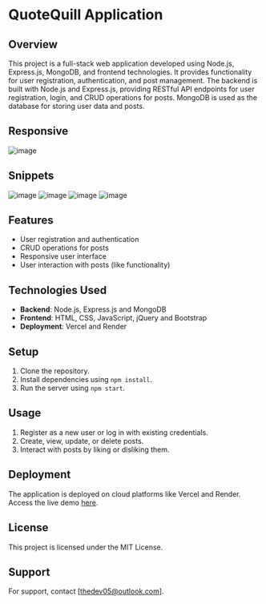 # QuoteQuill Application

## Overview 

This project is a full-stack web application developed using Node.js, Express.js, MongoDB, and frontend technologies. It provides functionality for user registration, authentication, and post management. The backend is built with Node.js and Express.js, providing RESTful API endpoints for user registration, login, and CRUD operations for posts. MongoDB is used as the database for storing user data and posts.

## Responsive
![image](https://github.com/TheDev05/QuoteQuill/assets/73834703/55736b22-93cb-4e15-b1cb-c7c78f302aae)

## Snippets
![image](https://github.com/TheDev05/QuoteQuill/assets/73834703/9f265f60-a925-46e2-9f32-2f61840f3d30)
![image](https://github.com/TheDev05/QuoteQuill/assets/73834703/b55dc946-2464-4ccb-b2be-a3623eab22b0)
![image](https://github.com/TheDev05/QuoteQuill/assets/73834703/3bb69819-580c-4340-ac39-c07be54b06e8)
![image](https://github.com/TheDev05/QuoteQuill/assets/73834703/3c3e7704-32db-4ce3-9cef-844456a7a991)

## Features

- User registration and authentication
- CRUD operations for posts
- Responsive user interface
- User interaction with posts (like functionality)

## Technologies Used

- **Backend**: Node.js, Express.js and MongoDB
- **Frontend**: HTML, CSS, JavaScript, jQuery and Bootstrap
- **Deployment**: Vercel and Render

## Setup

1. Clone the repository.
2. Install dependencies using `npm install`.
3. Run the server using `npm start`.

## Usage

1. Register as a new user or log in with existing credentials.
2. Create, view, update, or delete posts.
3. Interact with posts by liking or disliking them.

## Deployment

The application is deployed on cloud platforms like Vercel and Render. Access the live demo [here](https://crud05.vercel.app/).

## License

This project is licensed under the MIT License.

## Support

For support, contact [thedev05@outlook.com].
